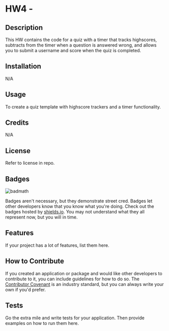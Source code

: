 # HW4 - 

## Description

This HW contains the code for a quiz with a timer that tracks highscores, subtracts from the timer when a question is answered wrong, and allows you to submit a username and score when the quiz is completed. 

## Installation

N/A

## Usage

To create a quiz template with highscore trackers and a timer functionality. 

## Credits

N/A

## License

Refer to license in repo. 

## Badges

![badmath](https://img.shields.io/github/languages/top/nielsenjared/badmath)

Badges aren't necessary, but they demonstrate street cred. Badges let other developers know that you know what you're doing. Check out the badges hosted by [shields.io](https://shields.io/). You may not understand what they all represent now, but you will in time.

## Features

If your project has a lot of features, list them here.

## How to Contribute

If you created an application or package and would like other developers to contribute to it, you can include guidelines for how to do so. The [Contributor Covenant](https://www.contributor-covenant.org/) is an industry standard, but you can always write your own if you'd prefer.

## Tests

Go the extra mile and write tests for your application. Then provide examples on how to run them here.